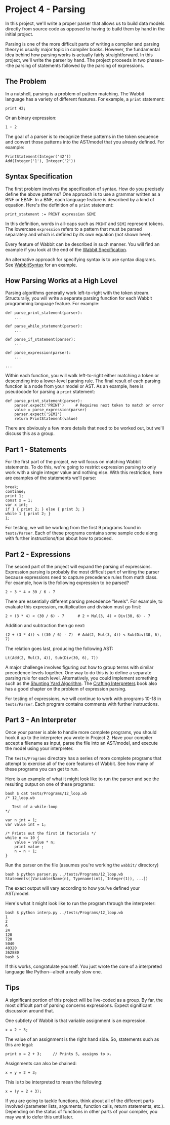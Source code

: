 # Project 4 - Parsing

In this project, we'll write a proper parser that allows
us to build data models directly from source code as opposed to having
to build them by hand in the initial project.   

Parsing is one of the more difficult parts of writing a compiler and
parsing theory is usually major topic in compiler books.  However, the
fundamental idea behind how parsing works is actually fairly
straightforward.  In this project, we'll write the parser by hand.
The project proceeds in two phases--the parsing of statements followed
by the parsing of expressions.

## The Problem

In a nutshell, parsing is a problem of pattern matching.  The Wabbit
language has a variety of different features.  For example, a `print`
statement:

```
print 42;
```

Or an binary expression:

```
1 + 2
```

The goal of a parser is to recognize these patterns in the token sequence
and convert those patterns into the AST/model that you already
defined.  For example:

```
PrintStatement(Integer('42'))
Add(Integer('1'), Integer('2'))
```

## Syntax Specification

The first problem involves the specification of syntax.  How do you
precisely define the above patterns?  One approach is to use a grammar
written as a BNF or EBNF. In a BNF, each language feature is described
by a kind of equation.  Here's the definition of a `print` statement:

```
print_statement := PRINT expression SEMI
```

In this definition, words in all-caps such as `PRINT` and `SEMI`
represent tokens.  The lowercase `expression` refers to a pattern that
must be parsed separately and which is defined by its own equation
(not shown here).

Every feature of Wabbit can be described in such manner. You will find
an example if you look at the end of the [Wabbit
Specification](Wabbit-Specification.md).

An alternative approach for specifying syntax is to use syntax
diagrams.  See [WabbitSyntax](WabbitSyntax.pdf) for an example.

## How Parsing Works at a High Level

Parsing algorithms generally work left-to-right with the token stream.
Structurally, you will write a separate parsing function for each
Wabbit programming language feature.  For example:

```
def parse_print_statement(parser):
    ...

def parse_while_statement(parser):
    ...

def parse_if_statement(parser):
    ...

def parse_expression(parser):
    ...

...
```

Within each function, you will walk left-to-right either matching a token
or descending into a lower-level parsing rule.   The final result of
each parsing function is a node from your model or AST.  As an example, here
is pseudocode for parsing a `print` statement:

```
def parse_print_statement(parser):
    parser.expect('PRINT')     # Requires next token to match or error
    value = parse_expression(parser)
    parser.expect('SEMI')
    return PrintStatement(value)
```

There are obviously a few more details that need to be worked out, but
we'll discuss this as a group.

## Part 1 - Statements

For the first part of the project, we will focus on matching Wabbit
statements.  To do this, we're going to restrict expression parsing to
only work with a single integer value and nothing else.  With this
restriction, here are examples of the statements we'll parse:

```
break;
continue;
print 1;
const x = 1;
var x int;
if 1 { print 2; } else { print 3; }
while 1 { print 2; }
1;             
```

For testing, we will be working from the first 9 programs found in
`tests/Parser`. Each of these programs contains some sample code along
with further instructions/tips about how to proceed.

## Part 2 - Expressions

The second part of the project will expand the parsing of expressions.
Expression parsing is probably the most difficult part of writing the
parser because expressions need to capture precedence rules from math
class.  For example, how is the following expression to be parsed?

```
2 + 3 * 4 < 30 / 6 - 7
```

There are essentially different parsing precedence "levels".  For example, to
evaluate this expression, multiplication and division must go first:

```
2 + (3 * 4) < (30 / 6) - 7      # 2 + Mul(3, 4) < Div(30, 6) - 7
```

Addition and subtraction then go next:

```
(2 + (3 * 4)) < ((30 / 6) - 7)  # Add(2, Mul(3, 4)) < Sub(Div(30, 6), 7)
```

The relation goes last, producing the following AST:

```
Lt(Add(2, Mul(3, 4)), Sub(Div(30, 6), 7))
```

A major challenge involves figuring out how to group terms with
similar precedence levels together.  One way to do this is to define a
separate parsing rule for each level.  Alternatively, you could
implement something such as the [Shunting Yard
Algorithm](https://en.wikipedia.org/wiki/Shunting_yard_algorithm).
The [Crafting Interpreters](https://craftinginterpreters.com/parsing-expressions.html)
book also has a good chapter on the problem of expression parsing.

For testing of expressions, we will continue to work with programs
10-18 in `tests/Parser`.  Each program contains comments with further
instructions.

## Part 3 - An Interpreter

Once your parser is able to handle more complete programs, you should
hook it up to the interpreter you wrote in Project 2.  Have your
compiler accept a filename as input, parse the file into an AST/model,
and execute the model using your interpreter.

The `tests/Programs` directory has a series of more complete programs
that attempt to exercise all of the core features of Wabbit.  See how
many of these programs you can get to run.

Here is an example of what it might look like to run the parser and
see the resulting output on one of these programs:

```
bash $ cat tests/Programs/12_loop.wb
/* 12_loop.wb

   Test of a while-loop
*/

var n int = 1;
var value int = 1;

/* Prints out the first 10 factorials */
while n <= 10 {
    value = value * n;
    print value ;
    n = n + 1;
}
```

Run the parser on the file (assumes you're working the `wabbit/`
directory)

```
bash $ python parser.py ../tests/Programs/12_loop.wb
Statements([Variable(Name(n), Typename(int), Integer(1)), ...])
```

The exact output will vary according to how you've defined your
AST/model.

Here's what it might look like to run the program through the
interpreter:

```
bash $ python interp.py ../tests/Programs/12_loop.wb
1
2
6
24
120
720
5040
40320
362880
bash $
```

If this works, congratulate yourself. You just wrote the core of a
interpreted language like Python--albeit a really slow one.

## Tips

A significant portion of this project will be live-coded as a
group. By far, the most difficult part of parsing concerns
expressions.  Expect significant discussion around that.

One subtlety of Wabbit is that variable assignment is an expression.

```
x = 2 + 3;
```

The value of an assignment is the right hand side.  So, statements
such as this are legal:

```
print x = 2 + 3;     // Prints 5, assigns to x.
```

Assignments can also be chained:

```
x = y = 2 + 3;
```

This is to be interpreted to mean the following:

```
x = (y = 2 + 3);
```

If you are going to tackle functions, think about all of the different
parts involved (parameter lists, arguments, function calls, return
statements, etc.).  Depending on the status of functions in other
parts of your compiler, you may want to defer this until later.


